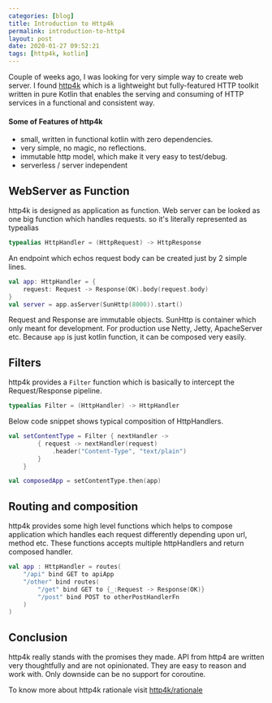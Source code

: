 ```yaml
---
categories: [blog]
title: Introduction to Http4k
permalink: introduction-to-http4
layout: post
date: 2020-01-27 09:52:21
tags: [http4k, kotlin]
---
```


Couple of weeks ago, I was looking for very simple way to create web server.
I found [http4k] which is a lightweight but fully-featured HTTP toolkit
written in pure Kotlin that enables the serving and consuming of HTTP services
in a functional and consistent way.

#### Some of Features of http4k

- small, written in functional kotlin with zero dependencies.
- very simple, no magic, no reflections.
- immutable http model, which make it very easy to test/debug.
- serverless / server independent

## WebServer as Function

http4k is designed as application as function.
Web server can be looked as one big function which handles requests.
so it's literally represented as typealias

```kotlin
typealias HttpHandler = (HttpRequest) -> HttpResponse
```

An endpoint which echos request body can be created just by 2 simple lines.

```kotlin
val app: HttpHandler = {
    request: Request -> Response(OK).body(request.body)
}
val server = app.asServer(SunHttp(8000)).start()
```

Request and Response are immutable objects.
SunHttp is container which only meant for development.
For production use Netty, Jetty, ApacheServer etc.
Because `app` is just kotlin function, it can be composed very easily.

## Filters

http4k provides a `Filter` function which is basically
to intercept the Request/Response pipeline.

```kotlin
typealias Filter = (HttpHandler) -> HttpHandler
```

Below code snippet shows typical composition of HttpHandlers.

```kotlin
val setContentType = Filter { nextHandler ->
        { request -> nextHandler(request)
            .header("Content-Type", "text/plain")
        }
    }

val composedApp = setContentType.then(app)
```

## Routing and composition

http4k provides some high level functions which helps to compose application
which handles each request differently depending upon url, method etc.
These functions accepts multiple httpHandlers and return composed handler.

```kotlin
val app : HttpHandler = routes(
    "/api" bind GET to apiApp
    "/other" bind routes(
        "/get" bind GET to {_:Request -> Response(OK)}
        "/post" bind POST to otherPostHandlerFn
    )
)
```

## Conclusion

http4k really stands with the promises they made.
API from http4 are written very thoughtfully and are not opinionated.
They are easy to reason and work with.
Only downside can be no support for coroutine.

To know more about http4k rationale visit [http4k/rationale](https://www.http4k.org/rationale/)

[http4k]: https://www.http4k.org/
